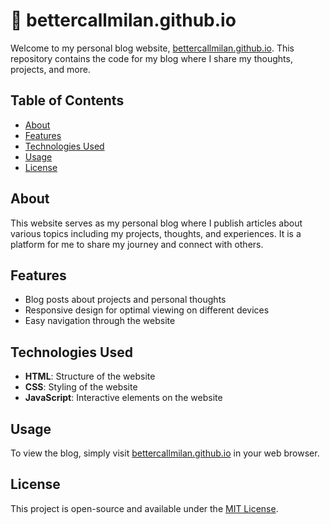 # 📰 bettercallmilan.github.io

Welcome to my personal blog website, [bettercallmilan.github.io](https://bettercallmilan.github.io). This repository contains the code for my blog where I share my thoughts, projects, and more.

## Table of Contents
- [About](#about)
- [Features](#features)
- [Technologies Used](#technologies-used)
- [Usage](#usage)
- [License](#license)

## About
This website serves as my personal blog where I publish articles about various topics including my projects, thoughts, and experiences. It is a platform for me to share my journey and connect with others.

## Features
- Blog posts about projects and personal thoughts
- Responsive design for optimal viewing on different devices
- Easy navigation through the website

## Technologies Used
- **HTML**: Structure of the website
- **CSS**: Styling of the website
- **JavaScript**: Interactive elements on the website

## Usage
To view the blog, simply visit [bettercallmilan.github.io](https://bettercallmilan.github.io) in your web browser.

## License
This project is open-source and available under the [MIT License](LICENSE).
